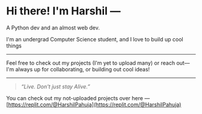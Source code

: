 # Hi there! I'm Harshil —
A Python dev and an almost web dev.


 I'm an undergrad Computer Science student, and I love to build up cool things

---

Feel free to check out my projects (I'm yet to upload many) or reach out—I'm always up for collaborating, or building out cool ideas!

---

> _“Live. Don't just stay Alive.”_

You can check out my not-uploaded projects over here — [https://replit.com/@HarshilPahuja](https://replit.com/@HarshilPahuja)
